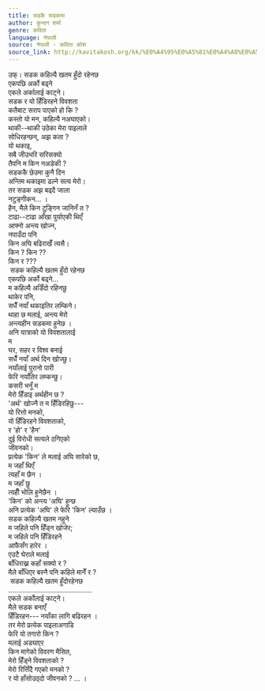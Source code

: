 ```yaml
---
title: सडकै सडकमा
author: कुन्दन शर्मा
genre: कविता
language: नेपाली
source: नेपाली - कविता कोश
source_link: http://kavitakosh.org/kk/%E0%A4%95%E0%A5%81%E0%A4%A8%E0%A5%8D%E0%A4%A6%E0%A4%A8_%E0%A4%B6%E0%A4%B0%E0%A5%8D%E0%A4%AE%E0%A4%BE
---
```


उफ्। सडक कहिल्यै खतम हुँदो रहेनछ  
एकपछि अर्को बढ्ने  
एकले अर्कालाई काट्ने।  
सडक र यो हिँडिरहने विवशता  
कतैबाट सराप पाएको हो कि ?  
कस्तो यो मन, कहिल्यै नअघाएको।  
थाकी--थाकी उठेका मेरा पाइलाले  
सोधिरहन्छन्, अझ कता ?  
यो थकाइ,  
सबै जीउभरि सरिसक्यो  
तैपनि म किन नअडेकी ?  
सडककै छेउमा कुनै दिन  
अन्तिम थकाइमा ढल्ने सत्य मेरो।  
तर सडक अझ बढ्दै जाला  
नटुङ्गीकन... ।  
हैन, मैले किन टुङ्गिन जानिनँ त ?  
टाढा--टाढा आँखा पुर्याएकी थिएँ  
आफ्नो अन्त्य खोज्न,  
नपाउँदा पनि  
किन अघि बढिराखेँ त्यसै।  
किन ? किन ??  
किन र ???  
 सडक कहिल्यै खतम हुँदो रहेनछ  
एकपछि अर्को बढ्ने...  
म कहिल्यै अडिँदो रहिनछु  
थाकेर पनि,  
सधैँ नयाँ थकाइतिर लम्किने।  
थाहा छ मलाई, अन्त्य मेरो  
अन्त्यहीन सडकमा हुनेछ ।  
अनि यात्राको यो विवशतालाई  
म  
घर, सहर र विश्व बनाई  
सधैँ नयाँ अर्थ दिन खोज्छु।  
नयाँलाई पुरानो पारी  
फेरि नयाँतिर लम्कन्छु।  
कसरी भनूँ म  
मेरो हिँडाइ अर्थहीन छ ?  
'अर्थ' खोज्नै त म हिँडिरहिछु---  
यो रित्तो मनको,  
यो हिँडिरहने विवशताको,  
र 'हो' र 'हैन'  
दुई विरोधी सत्यले ठगिएको  
जीवनको।  
प्रत्येक 'किन' ले मलाई अघि सारेको छ,  
म जहाँ थिएँ  
त्यहाँ म छैन ।  
म जहाँ छु  
त्यहीँ भोलि हुनेछैन ।  
'किन' को अन्त्य 'अघि' हुन्छ  
अनि प्रत्येक 'अघि' ले फेरि 'किन' ल्याउँछ ।  
सडक कहिल्यै खतम नहुने  
म जहिले पनि हिँड्न खोजेर;  
म जहिले पनि हिँडिरहने  
आफैसँग हारेर ।  
एउटै घेराले मलाई  
बाँधिराख्न कहाँ सक्यो र ?  
मैले बाँधिएर बस्नै पनि कहिले मानेँ र ?  
 सडक कहिल्यै खतम हुँदोरहेनछ  
..........................................  
एकले अर्कोलाई काट्ने।  
मैले सडक बनाएँ  
हिँडिरहन--- नयाँका लागि बढिरहन ।  
तर मेरो प्रत्येक पाइलाअगाडि  
फेरि यो तगारो किन ?  
मलाई अड्याएर  
किन मागेको विवरण मैसित,  
मेरो हिँड्ने विवशताको ?  
मेरो रित्तिँदै गएको मनको ?  
र यो हाँसोउठ्दो जीवनको ? ... ।
